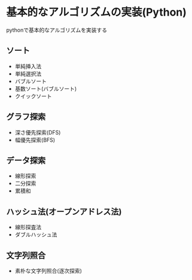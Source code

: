 # 基本的なアルゴリズムの実装(Python)
pythonで基本的なアルゴリズムを実装する

## ソート

* 単純挿入法
* 単純選択法
* バブルソート
* 基数ソート(バブルソート)
* クイックソート

## グラフ探索

* 深さ優先探索(DFS)
* 幅優先探索(BFS)

## データ探索

* 線形探索
* 二分探索
* 累積和

## ハッシュ法(オープンアドレス法)

* 線形探査法
* ダブルハッシュ法

## 文字列照合

* 素朴な文字列照合(逐次探索)

